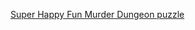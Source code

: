 [Super Happy Fun Murder Dungeon puzzle](https://lisadean.github.io/ttrpg/super-happy-fun-murder-dungeon/puzzle)

